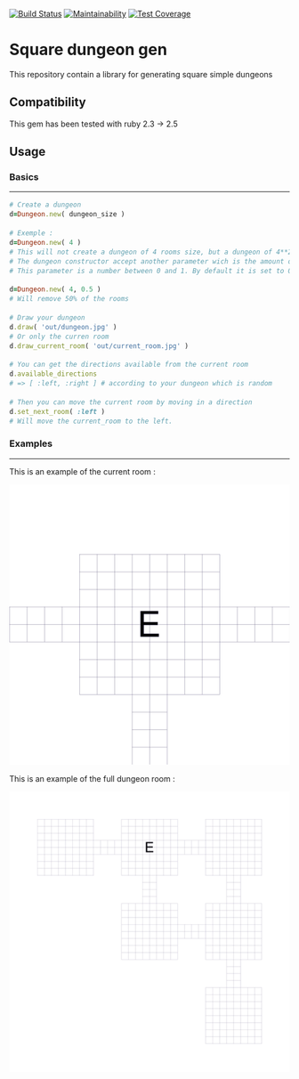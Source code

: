 [![Build Status](https://travis-ci.org/czuger/square-dungeon-gen.svg?branch=master)](https://travis-ci.org/czuger/square-dungeon-gen)
[![Maintainability](https://api.codeclimate.com/v1/badges/a72af1658fd0931463a5/maintainability)](https://codeclimate.com/github/czuger/square-dungeon-gen/maintainability)
[![Test Coverage](https://api.codeclimate.com/v1/badges/a72af1658fd0931463a5/test_coverage)](https://codeclimate.com/github/czuger/square-dungeon-gen/test_coverage)

# Square dungeon gen
This repository contain a library for generating square simple dungeons

## Compatibility

This gem has been tested with ruby 2.3 -> 2.5

## Usage

### Basics
------
 
```ruby
# Create a dungeon
d=Dungeon.new( dungeon_size )

# Exemple :
d=Dungeon.new( 4 )
# This will not create a dungeon of 4 rooms size, but a dungeon of 4**2*0.3 rooms (rounded up)
# The dungeon constructor accept another parameter wich is the amount of rooms to remove from the dungeon
# This parameter is a number between 0 and 1. By default it is set to 0.3 which mean that it will remove 30% of the rooms.

d=Dungeon.new( 4, 0.5 )
# Will remove 50% of the rooms

# Draw your dungeon
d.draw( 'out/dungeon.jpg' )
# Or only the curren room
d.draw_current_room( 'out/current_room.jpg' )

# You can get the directions available from the current room
d.available_directions
# => [ :left, :right ] # according to your dungeon which is random

# Then you can move the current room by moving in a direction
d.set_next_room( :left )
# Will move the current_room to the left.
```

### Examples
------

This is an example of the current room : 

![test picture](/images/entry-room.jpg)

This is an example of the full dungeon room : 

![test picture](/images/dungeon.jpg)

